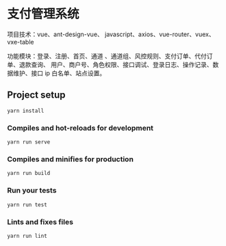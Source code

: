 


# 支付管理系统



项目技术：vue、ant-design-vue、 javascript、axios、vue-router、vuex、vxe-table



功能模块：登录、注册、首页、通道 、通道组、风控规则、支付订单、代付订单、退款查询、
用户、商户号、角色权限、接口调试、登录日志、操作记录、数据维护、接口 ip 白名单、站点设置。




## Project setup
```
yarn install
```

### Compiles and hot-reloads for development
```
yarn run serve
```

### Compiles and minifies for production
```
yarn run build
```

### Run your tests
```
yarn run test
```

### Lints and fixes files
```
yarn run lint
```
